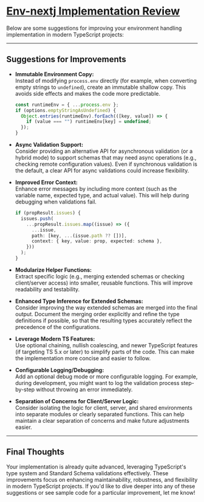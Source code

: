 # [Env-nextj Implementation Review](https://chatgpt.com/c/67e0ac6d-afe0-8013-930a-1f84bec3ab96)

Below are some suggestions for improving your environment handling implementation in modern TypeScript projects:

---

## Suggestions for Improvements

- **Immutable Environment Copy:**  
  Instead of modifying `process.env` directly (for example, when converting empty strings to `undefined`), create an immutable shallow copy. This avoids side effects and makes the code more predictable.

  ```ts
  const runtimeEnv = { ...process.env };
  if (options.emptyStringAsUndefined) {
    Object.entries(runtimeEnv).forEach(([key, value]) => {
      if (value === "") runtimeEnv[key] = undefined;
    });
  }
  ```

- **Async Validation Support:**  
  Consider providing an alternative API for asynchronous validation (or a hybrid mode) to support schemas that may need async operations (e.g., checking remote configuration values). Even if synchronous validation is the default, a clear API for async validations could increase flexibility.

- **Improved Error Context:**  
  Enhance error messages by including more context (such as the variable name, expected type, and actual value). This will help during debugging when validations fail.

  ```ts
  if (propResult.issues) {
    issues.push(
      ...propResult.issues.map((issue) => ({
        ...issue,
        path: [key, ...(issue.path ?? [])],
        context: { key, value: prop, expected: schema },
      }))
    );
  }
  ```

- **Modularize Helper Functions:**  
  Extract specific logic (e.g., merging extended schemas or checking client/server access) into smaller, reusable functions. This will improve readability and testability.

- **Enhanced Type Inference for Extended Schemas:**  
  Consider improving the way extended schemas are merged into the final output. Document the merging order explicitly and refine the type definitions if possible, so that the resulting types accurately reflect the precedence of the configurations.

- **Leverage Modern TS Features:**  
  Use optional chaining, nullish coalescing, and newer TypeScript features (if targeting TS 5.x or later) to simplify parts of the code. This can make the implementation more concise and easier to follow.

- **Configurable Logging/Debugging:**  
  Add an optional debug mode or more configurable logging. For example, during development, you might want to log the validation process step-by-step without throwing an error immediately.

- **Separation of Concerns for Client/Server Logic:**  
  Consider isolating the logic for client, server, and shared environments into separate modules or clearly separated functions. This can help maintain a clear separation of concerns and make future adjustments easier.

---

## Final Thoughts

Your implementation is already quite advanced, leveraging TypeScript's type system and Standard Schema validations effectively. These improvements focus on enhancing maintainability, robustness, and flexibility in modern TypeScript projects. If you'd like to dive deeper into any of these suggestions or see sample code for a particular improvement, let me know!
